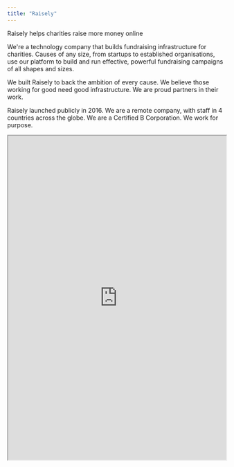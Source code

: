 ```yaml
---
title: "Raisely"
---
```


Raisely helps charities raise more money online

We're a technology company that builds fundraising infrastructure for charities. Causes of any size, from startups to established organisations, use our platform to build and run effective, powerful fundraising campaigns of all shapes and sizes.

We built Raisely to back the ambition of every cause. We believe those working for good need good infrastructure. We are proud partners in their work.

Raisely launched publicly in 2016. We are a remote company, with staff in 4 countries across the globe. We are a Certified B Corporation. We work for purpose.

<iframe height="750" width="100%" src="https://ewelton.github.io/ktest/wiki.html#Raisely"></iframe>
